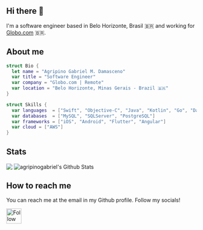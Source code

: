 ## Hi there 👋
I'm a software engineer based in Belo Horizonte, Brasil 🇧🇷 and working for [Globo.com](https://www.globo.com/) 🇧🇷. 

## About me
```swift
struct Bio {
  let name = "Agripino Gabriel M. Damasceno"
  var title = "Software Engineer"
  var company = "Globo.com | Remote"
  var location = "Belo Horizonte, Minas Gerais - Brazil 🇧🇷"
}

struct Skills {
  var languages  = ["Swift", "Objective-C", "Java", "Kotlin", "Go", "Dart", "Javascript"]
  var databases  = ["MySQL", "SQLServer", "PostgreSQL"]
  var frameworks = ["iOS", "Android", "Flutter", "Angular"]
  var cloud = ["AWS"]
}
```

## Stats
<img align="center" src="https://github-readme-stats.vercel.app/api/top-langs/?username=agripinogabriel&hide_langs_below=1&theme=dracula&line_height=27&layout=compact&count_private=true" />

<img align="center" src="https://github-readme-stats.vercel.app/api?username=agripinogabriel&show_icons=true&count_private=true&include_all_commits=true&line_height=21&theme=dracula" alt="agripinogabriel's Github Stats" />

## How to reach me
You can reach me at the email in my Github profile. Follow my socials!

[<img src="https://user-images.githubusercontent.com/2865316/113369112-dd955300-9336-11eb-8145-3611bc959327.png" height="40em" align="center" alt="Follow Agripino Gabriel on LinkedIn" title="Follow Agripino Gabriel on LinkedIn"/>](https://linkedin.com/in/agripinogabriel)
<!-- [<img src="https://user-images.githubusercontent.com/2865316/113369137-f0a82300-9336-11eb-8676-b8996c378cea.png" height="40em" align="center" alt="Follow Agripino Gabriel on Twitter" title="Follow Agripino Gabriel on Twitter"/>](https://twitter.com/agripinogabriel)
[<img src="https://user-images.githubusercontent.com/2865316/113369129-e9811500-9336-11eb-8b17-8123c515b2e8.png" height="40em" align="center" alt="Follow Agripino Gabriel on Instagram" title="Follow Agripino Gabriel on Instagram"/>](https://instagram.com/agripinogabriel) -->
